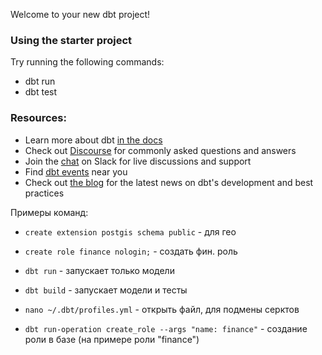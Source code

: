 Welcome to your new dbt project!

### Using the starter project

Try running the following commands:
- dbt run
- dbt test


### Resources:
- Learn more about dbt [in the docs](https://docs.getdbt.com/docs/introduction)
- Check out [Discourse](https://discourse.getdbt.com/) for commonly asked questions and answers
- Join the [chat](https://community.getdbt.com/) on Slack for live discussions and support
- Find [dbt events](https://events.getdbt.com) near you
- Check out [the blog](https://blog.getdbt.com/) for the latest news on dbt's development and best practices


Примеры команд: 

- `create extension postgis schema public` - для гео
- `create role finance nologin;` - создать фин. роль

- `dbt run` - запускает только модели
- `dbt build` - запускает модели и тесты
- `nano ~/.dbt/profiles.yml` - открыть файл, для подмены серктов
- `dbt run-operation create_role --args "name: finance"` - создание роли в базе (на примере роли "finance")
